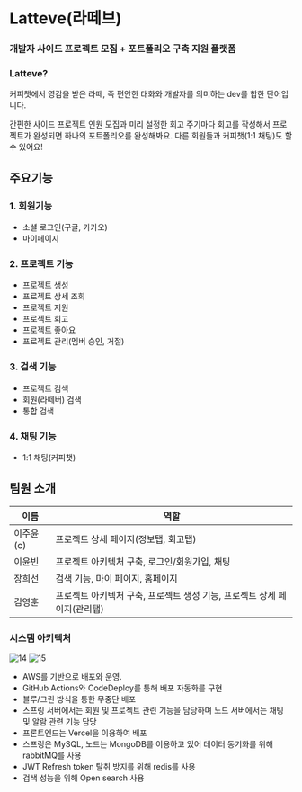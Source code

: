 # Latteve(라떼브)
### 개발자 사이드 프로젝트 모집 + 포트폴리오 구축 지원 플랫폼
### Latteve?
커피챗에서 영감을 받은 라떼, 즉 편안한 대화와 개발자를 의미하는 dev를 합한 단어입니다.


간편한 사이드 프로젝트 인원 모집과 미리 설정한 회고 주기마다 회고를 작성해서 프로젝트가 완성되면 하나의 포트폴리오를 완성해봐요. 다른 회원들과 커피챗(1:1 채팅)도 할 수 있어요!

## 주요기능
### 1. 회원기능
  - 소셜 로그인(구글, 카카오)
  - 마이페이지
### 2. 프로젝트 기능
  - 프로젝트 생성
  - 프로젝트 상세 조회
  - 프로젝트 지원
  - 프로젝트 회고
  - 프로젝트 좋아요
  - 프로젝트 관리(멤버 승인, 거절)
### 3. 검색 기능
  - 프로젝트 검색
  - 회원(라떼버) 검색
  - 통합 검색
### 4. 채팅 기능
  - 1:1 채팅(커피챗)

## 팀원 소개
|이름|역할|
|---|---|
|이주윤(c)|프로젝트 상세 페이지(정보탭, 회고탭)|
|이윤빈|프로젝트 아키텍처 구축, 로그인/회원가입, 채팅|
|장희선|검색 기능, 마이 페이지, 홈페이지|
|김영훈|프로젝트 아키텍처 구축, 프로젝트 생성 기능, 프로젝트 상세 페이지(관리탭)|

### 시스템 아키텍처
![14](https://github.com/user-attachments/assets/9ccbd8d6-f170-48d9-a4e0-444e40d403ab)
![15](https://github.com/user-attachments/assets/bfb73870-1324-468e-9789-f58796bee736)
- AWS를 기반으로 배포와 운영.
- GitHub Actions와 CodeDeploy를 통해 배포 자동화를 구현
- 블루/그린 방식을 통한 무중단 배포
- 스프링 서버에서는 회원 및 프로젝트 관련 기능을 담당하며 노드 서버에서는 채팅 및 알람 관련 기능 담당
- 프론트엔드는 Vercel을 이용하여 배포
- 스프링은 MySQL, 노드는 MongoDB를 이용하고 있어 데이터 동기화를 위해 rabbitMQ를 사용
- JWT Refresh token 탈취 방지를 위해 redis를 사용
- 검색 성능을 위해 Open search 사용

